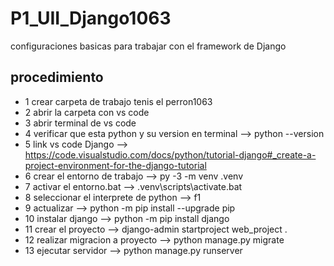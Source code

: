 # P1_UII_Django1063
configuraciones basicas para trabajar con el framework de Django
## procedimiento
- 1 crear carpeta de trabajo tenis el perron1063
- 2 abrir la carpeta con vs code
- 3 abrir terminal de vs code
- 4 verificar que esta python y su version en terminal --> python --version
- 5 link vs code Django --> https://code.visualstudio.com/docs/python/tutorial-django#_create-a-project-environment-for-the-django-tutorial
- 6 crear el entorno de trabajo --> py -3 -m venv .venv
- 7 activar el entorno.bat --> .venv\scripts\activate.bat
- 8 seleccionar el interprete de python --> f1
- 9 actualizar --> python -m pip install --upgrade pip
- 10 instalar django --> python -m pip install django
- 11 crear el proyecto --> django-admin startproject web_project .
- 12 realizar migracion a proyecto --> python manage.py migrate
- 13 ejecutar servidor --> python manage.py runserver
